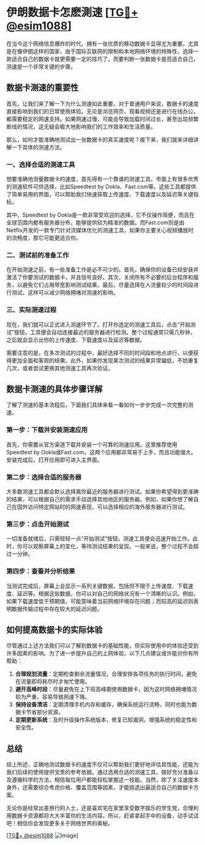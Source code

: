 # 伊朗数据卡怎麽測速 [[TG💪+ @esim1088](https://t.me/s/esim1088)]

在当今这个网络信息爆炸的时代，拥有一张优质的移动数据卡显得尤为重要。尤其是在像伊朗这样的国家，由于国际互联网的限制和本地网络环境的特殊性，选择一款适合自己的数据卡就更需要一定的技巧了。而要判断一张数据卡是否适合自己，测速是一个非常关键的步骤。

## 数据卡测速的重要性

首先，让我们来了解一下为什么测速如此重要。对于普通用户来说，数据卡的速度直接影响到我们的日常使用体验。无论是浏览网页、观看视频还是进行在线办公，都需要稳定的网速支持。如果网速过慢，可能会导致加载时间过长，甚至出现频繁断线的情况，这无疑会极大地影响我们的工作效率和生活质量。

那么，如何才能准确地测试出一张数据卡的真实速度呢？接下来，我们就来详细讲解一下具体的测速方法。

### 一、选择合适的测速工具

想要准确地测量数据卡的速度，首先得有一个靠谱的测速工具。市面上有很多优秀的测速软件可供选择，比如Speedtest by Ookla、Fast.com等。这些工具都提供了简单易用的界面，可以帮助我们快速获取上传速度、下载速度以及延迟等关键指标。

其中，Speedtest by Ookla是一款非常受欢迎的选择，它不仅操作简便，而且在全球范围内都有服务器分布，能够提供较为精准的数据。而Fast.com则是由Netflix开发的一款专门针对流媒体优化的测速工具，如果你主要关心视频播放时的流畅度，那它可能更适合你。

### 二、测试前的准备工作

在开始测速之前，有一些准备工作是必不可少的。首先，确保你的设备已经安装并激活了你要测试的数据卡，并且信号良好。其次，关闭所有不必要的后台程序和服务，以避免它们占用带宽影响测试结果。最后，尽量选择在人流量较少的时间段进行测试，这样可以减少网络拥堵对测速的影响。

### 三、实际测速过程

现在，我们就可以正式进入测速环节了。打开你选定的测速工具后，点击“开始测试”按钮，工具便会自动连接最近的服务器进行检测。整个过程通常只需几秒钟，之后就会显示出你的上传速度、下载速度以及延迟等数据。

需要注意的是，在多次测试的过程中，最好选择不同的时间段和地点进行，以便获得更加全面和客观的结果。此外，如果你发现某次测试的结果异常偏低，不妨重复几次，或者尝试更换其他测速工具再次验证。

## 数据卡测速的具体步骤详解

了解了测速的基本流程后，下面我们具体来看一看如何一步步完成一次完整的测速。

### 第一步：下载并安装测速应用

首先，你需要从官方渠道下载并安装一个可靠的测速应用。这里推荐使用Speedtest by Ookla或Fast.com，这两个应用都非常易于上手，而且功能强大。安装完成后，打开应用即可进入主界面。

### 第二步：选择合适的服务器

大多数测速工具都会默认选择离你最近的服务器进行测试。如果你希望得到更准确的结果，可以根据自己的需求手动选择其他地区的服务器。例如，如果你想了解自己在国外访问特定网站时的网速表现，可以选择相应的海外服务器进行测试。

### 第三步：点击开始测试

一切准备就绪后，只需轻轻一点“开始测试”按钮，测速工具便会迅速开始工作。此时，你可以观察屏幕上的变化，等待测试结果的呈现。一般来说，整个过程不会超过一分钟。

### 第四步：查看并分析结果

当测试完成后，屏幕上会显示一系列关键数据，包括但不限于上传速度、下载速度、延迟等。根据这些数据，你可以对自己的网络状况有一个清晰的认识。例如，如果下载速度低于预期值，可能意味着当前网络环境存在问题；而较高的延迟则表明数据传输过程中存在较大的延迟问题。

## 如何提高数据卡的实际体验

尽管通过上述方法我们可以了解到数据卡的基础性能，但实际使用中的体验还受到许多因素的影响。为了进一步提升自己的上网体验，以下几点建议或许能对你有所帮助：

1. **合理规划流量**：定期检查剩余流量情况，合理安排各项任务的执行时间，避免在流量即将耗尽时才匆忙使用。
2. **避开高峰时段**：尽量避免在上下班高峰期使用数据卡，因为这时网络拥堵情况较为严重，容易导致网速下降。
3. **保持设备清洁**：定期清理手机内存和缓存，确保系统运行流畅，同时也能为数据卡节省部分资源。
4. **定期更新系统**：及时升级操作系统版本，修复已知漏洞，增强系统的稳定性和安全性。

## 总结

综上所述，正确地测试数据卡的速度不仅可以帮助我们更好地评估其性能，还能为我们后续的使用提供宝贵的参考依据。通过选用合适的测速工具、做好充分准备以及遵循科学的方法，相信每位用户都能轻松掌握这一技能。当然，除了关注速度本身外，还需要综合考虑价格、覆盖范围等因素，才能挑选出最适合自己的数据卡方案。

无论你是经常出差旅行的人士，还是喜欢宅在家里享受数字娱乐的学生党，合理利用数据卡资源都将大大丰富你的生活内容。所以，赶紧拿起手中的设备，动手试试吧！相信你会发现更多关于网络世界的奥秘。

[[TG💪+ @esim1088](https://t.me/s/esim1088) ![Image](https://i.postimg.cc/4NQfJmqS/Snipaste-2025-05-13-00-14-12.png)]